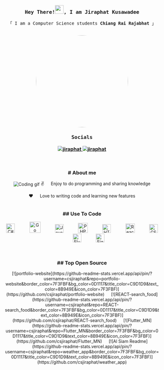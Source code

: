 <!--
<h2 align="center">
  สวัสดี ยินดีต้อนรับเข้าสู่หน้าโปรไฟล์ของ Jiraphat
  <img src="https://media.giphy.com/media/hvRJCLFzcasrR4ia7z/giphy.gif" width="28">
</h2>
-->

<!-- Intro  -->
<h3 align="center">
        <samp> Hey There!<img src="https://media.giphy.com/media/hvRJCLFzcasrR4ia7z/giphy.gif" width="28">, I am
                <b><a>Jiraphat Kusawadee</a></b>
        </samp>
</h3>


<p align="center"> 
  <samp>
    「 I am a Computer Science students <b>Chiang Rai Rajabhat</b> 」
    <br>
    <br>
  </samp>
  <div align="center">
    <img src="https://media4.giphy.com/media/v1.Y2lkPTc5MGI3NjExOWFydnl2czRlZXIyeHk5dzZkdmpkMGZhbWYyanhwdWRua2N5N2ZvYiZlcD12MV9pbnRlcm5hbF9naWZfYnlfaWQmY3Q9Zw/qgQUggAC3Pfv687qPC/giphy.gif" style="width: 300px; height: auto; border-radius: 50%;" />
  
  </div>
</p>

<h3 align="center">
  <samp>
    Socials
    <br>
    <br>
  </samp>
  <a href="https://www.instagram.com/dn_jiraphat/" target="_blank">
    <img src="https://img.shields.io/badge/Instagram-fe4164?style=for-the-badge&logo=instagram&logoColor=white" alt="jiraphat" />
  </a> 
  <a href="https://www.facebook.com/deknoyruzi" target="_blank">
    <img src="https://img.shields.io/badge/Facebook-20BEFF?&style=for-the-badge&logo=facebook&logoColor=white" alt="jiraphat"  />
  </a> 
</h3>
<br />


<!-- About Section -->
<h3 align="center"># About me</h3>
 
<p align="center">
  <img align="center" src="/assets/programmer.gif" alt="Coding gif" />
  ✌️ &emsp; Enjoy to do programming and sharing knowledge <br/><br/>
  ❤️ &emsp; Love to writing code and learning new features<br/><br/>
</p>

<h3 align="center">## Use To Code</h3>
<p align="center">
  <img src="https://upload.wikimedia.org/wikipedia/commons/thumb/b/bd/Logo_C_sharp.svg/384px-Logo_C_sharp.svg.png?20221121173824" width="28" height="30" alt="C#" />
  &nbsp;&nbsp;&nbsp;&nbsp;&nbsp;&nbsp;&nbsp;&nbsp;&nbsp;&nbsp;
  <img src="https://raw.githubusercontent.com/danielcranney/readme-generator/main/public/icons/skills/go-colored.svg" width="36" height="36" alt="Go" />
  &nbsp;&nbsp;&nbsp;&nbsp;&nbsp;&nbsp;&nbsp;&nbsp;&nbsp;&nbsp;
  <img src="https://raw.githubusercontent.com/danielcranney/readme-generator/main/public/icons/skills/javascript-colored.svg" width="28" height="28" alt="JavaScript" />
  &nbsp;&nbsp;&nbsp;&nbsp;&nbsp;&nbsp;&nbsp;&nbsp;&nbsp;&nbsp;
  <img src="https://raw.githubusercontent.com/danielcranney/readme-generator/main/public/icons/skills/php-colored.svg" width="32" height="32" alt="PHP" />
  &nbsp;&nbsp;&nbsp;&nbsp;&nbsp;&nbsp;&nbsp;&nbsp;&nbsp;&nbsp;
  <img src="https://cdn-icons-png.flaticon.com/512/732/732212.png" width="28" height="28" alt="HTML5" />
  &nbsp;&nbsp;&nbsp;&nbsp;&nbsp;&nbsp;&nbsp;&nbsp;&nbsp;&nbsp;
  <img src="https://raw.githubusercontent.com/danielcranney/readme-generator/main/public/icons/skills/react-colored.svg" width="30" height="30" alt="React" />
  &nbsp;&nbsp;&nbsp;&nbsp;&nbsp;&nbsp;&nbsp;&nbsp;&nbsp;&nbsp;
  <img src="https://upload.wikimedia.org/wikipedia/commons/thumb/6/62/CSS3_logo.svg/800px-CSS3_logo.svg.png" width="28" height="28" alt="CSS3" />
  &nbsp;&nbsp;&nbsp;&nbsp;&nbsp;&nbsp;&nbsp;&nbsp;&nbsp;&nbsp;
  <img src="https://upload.wikimedia.org/wikipedia/commons/thumb/7/79/Flutter_logo.svg/2048px-Flutter_logo.svg.png" width="28" height="28" alt="Flutter" />
  &nbsp;&nbsp;&nbsp;&nbsp;&nbsp;&nbsp;&nbsp;&nbsp;&nbsp;&nbsp;
  <img src="https://raw.githubusercontent.com/danielcranney/readme-generator/main/public/icons/skills/figma-colored.svg" width="28" height="28" alt="Figma" />
</p>

  
<br/>

<h3 align="center">## Top Open Source </h3>
<div align="center">
[![portfolio-website](https://github-readme-stats.vercel.app/api/pin/?username=csjiraphat&repo=portfolio-website&border_color=7F3FBF&bg_color=0D1117&title_color=C9D1D9&text_color=8B949E&icon_color=7F3FBF)](https://github.com/csjiraphat/portfolio-website) &emsp; 
[![REACT-search_food](https://github-readme-stats.vercel.app/api/pin/?username=csjiraphat&repo=REACT-search_food&border_color=7F3FBF&bg_color=0D1117&title_color=C9D1D9&text_color=8B949E&icon_color=7F3FBF)](https://github.com/csjiraphat/REACT-search_food) &emsp; 
[![Flutter_MN](https://github-readme-stats.vercel.app/api/pin/?username=csjiraphat&repo=Flutter_MN&border_color=7F3FBF&bg_color=0D1117&title_color=C9D1D9&text_color=8B949E&icon_color=7F3FBF)](https://github.com/csjiraphat/Flutter_MN) &emsp; 
[![Al Siam Readme](https://github-readme-stats.vercel.app/api/pin/?username=csjiraphat&repo=weather_app&border_color=7F3FBF&bg_color=0D1117&title_color=C9D1D9&text_color=8B949E&icon_color=7F3FBF)](https://github.com/csjiraphat/weather_app)
</div>




